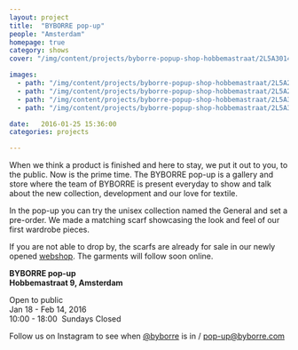 ```yaml
---
layout: project
title:  "BYBORRE pop-up"
people: "Amsterdam"
homepage: true
category: shows
cover: "/img/content/projects/byborre-popup-shop-hobbemastraat/2L5A3014.jpg"

images:
  - path: "/img/content/projects/byborre-popup-shop-hobbemastraat/2L5A2870.jpg"
  - path: "/img/content/projects/byborre-popup-shop-hobbemastraat/2L5A2920.jpg"
  - path: "/img/content/projects/byborre-popup-shop-hobbemastraat/2L5A3014.jpg"
  - path: "/img/content/projects/byborre-popup-shop-hobbemastraat/2L5A3171.jpg"

date:   2016-01-25 15:36:00
categories: projects

---
```


When we think a product is finished and here to stay, we put it out to you, to the public. Now is the prime time. The BYBORRE pop-up is a gallery and store where the team of BYBORRE is present everyday to show and talk about the new collection, development and our love for textile.

In the pop-up you can try the unisex collection named the General and set a pre-order. We made a matching scarf showcasing the look and feel of our first wardrobe pieces.

If you are not able to drop by, the scarfs are already for sale in our newly opened [webshop](/shop). The garments will follow soon online.


**BYBORRE pop-up**<br>
**Hobbemastraat 9, Amsterdam**

Open to public<br>
Jan 18 - Feb 14, 2016<br>
10:00 - 18:00  Sundays Closed<br>

Follow us on Instagram to see when [@byborre](https://instagram.com/byborre) is in / [pop-up@byborre.com](mailto:pop-up@byborre.com)
